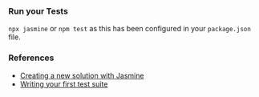 
### Run your Tests

`npx jasmine` or `npm test` as this has been configured in your `package.json` file.

### References

- [Creating a new solution with Jasmine](https://jasmine.github.io/setup/nodejs.html)
- [Writing your first test suite](https://jasmine.github.io/tutorials/your_first_suite.html)



